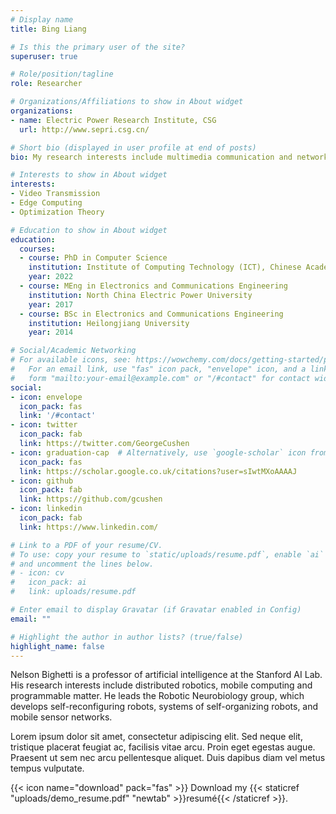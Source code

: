 ```yaml
---
# Display name
title: Bing Liang

# Is this the primary user of the site?
superuser: true

# Role/position/tagline
role: Researcher

# Organizations/Affiliations to show in About widget
organizations:
- name: Electric Power Research Institute, CSG
  url: http://www.sepri.csg.cn/

# Short bio (displayed in user profile at end of posts)
bio: My research interests include multimedia communication and networking, video transmission, edge computing, optimization theory  and machine learning.

# Interests to show in About widget
interests:
- Video Transmission
- Edge Computing
- Optimization Theory

# Education to show in About widget
education:
  courses:
  - course: PhD in Computer Science
    institution: Institute of Computing Technology (ICT), Chinese Academy of Sciences (CAS)
    year: 2022
  - course: MEng in Electronics and Communications Engineering
    institution: North China Electric Power University
    year: 2017
  - course: BSc in Electronics and Communications Engineering
    institution: Heilongjiang University
    year: 2014

# Social/Academic Networking
# For available icons, see: https://wowchemy.com/docs/getting-started/page-builder/#icons
#   For an email link, use "fas" icon pack, "envelope" icon, and a link in the
#   form "mailto:your-email@example.com" or "/#contact" for contact widget.
social:
- icon: envelope
  icon_pack: fas
  link: '/#contact'
- icon: twitter
  icon_pack: fab
  link: https://twitter.com/GeorgeCushen
- icon: graduation-cap  # Alternatively, use `google-scholar` icon from `ai` icon pack
  icon_pack: fas
  link: https://scholar.google.co.uk/citations?user=sIwtMXoAAAAJ
- icon: github
  icon_pack: fab
  link: https://github.com/gcushen
- icon: linkedin
  icon_pack: fab
  link: https://www.linkedin.com/

# Link to a PDF of your resume/CV.
# To use: copy your resume to `static/uploads/resume.pdf`, enable `ai` icons in `params.toml`, 
# and uncomment the lines below.
# - icon: cv
#   icon_pack: ai
#   link: uploads/resume.pdf

# Enter email to display Gravatar (if Gravatar enabled in Config)
email: ""

# Highlight the author in author lists? (true/false)
highlight_name: false
---
```


Nelson Bighetti is a professor of artificial intelligence at the Stanford AI Lab. His research interests include distributed robotics, mobile computing and programmable matter. He leads the Robotic Neurobiology group, which develops self-reconfiguring robots, systems of self-organizing robots, and mobile sensor networks.

Lorem ipsum dolor sit amet, consectetur adipiscing elit. Sed neque elit, tristique placerat feugiat ac, facilisis vitae arcu. Proin eget egestas augue. Praesent ut sem nec arcu pellentesque aliquet. Duis dapibus diam vel metus tempus vulputate.

{{< icon name="download" pack="fas" >}} Download my {{< staticref "uploads/demo_resume.pdf" "newtab" >}}resumé{{< /staticref >}}.
